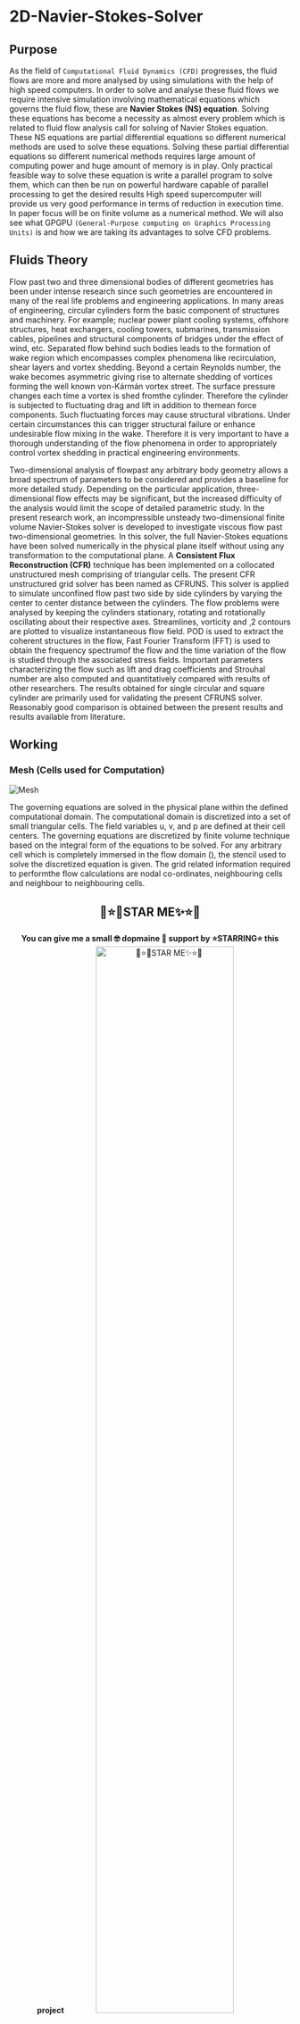 # 2D-Navier-Stokes-Solver

## Purpose

As the field of `Computational Fluid Dynamics (CFD)` progresses, 
the fluid flows are more and more analysed by using simulations with the help of high speed computers. 
In order to solve and analyse these fluid flows we require intensive simulation involving mathematical equations which governs the fluid flow, 
these are **Navier Stokes (NS) equation**. Solving these equations has become a necessity as almost every problem which is related to fluid flow analysis call for solving of Navier Stokes equation. 
These NS equations are partial differential equations so different numerical methods are used to solve these equations. 
Solving these partial differential equations so different numerical methods requires large amount of computing power and huge amount of memory is in play. 
Only practical feasible way to solve these equation is write a parallel program to solve them, which can then be run on powerful hardware capable of parallel processing to get the desired results High speed supercomputer will provide us very good performance in terms of reduction in execution time. 
In paper focus will be on finite volume as a numerical method. 
We will also see what GPGPU `(General-Purpose computing on Graphics Processing Units)` is and how we are taking its advantages to solve CFD problems.

## Fluids Theory

Flow past two and three dimensional bodies of different geometries has been under
intense research since such geometries are encountered in many of the real life
problems and engineering applications. In many areas of engineering, circular cylinders
form the basic component of structures and machinery. For example; nuclear
power plant cooling systems, offshore structures, heat exchangers, cooling towers,
submarines, transmission cables, pipelines and structural components of bridges
under the effect of wind, etc. Separated flow behind such bodies leads to the formation
of wake region which encompasses complex phenomena like recirculation,
shear layers and vortex shedding. Beyond a certain Reynolds number, the wake
becomes asymmetric giving rise to alternate shedding of vortices forming the well
known von-Kármán vortex street. The surface pressure changes each time a vortex is
shed fromthe cylinder. Therefore the cylinder is subjected to fluctuating drag and lift
in addition to themean force components. Such fluctuating forces may cause structural
vibrations. Under certain circumstances this can trigger structural failure or
enhance undesirable flow mixing in the wake. Therefore it is very important to have
a thorough understanding of the flow phenomena in order to appropriately control
vortex shedding in practical engineering environments.

Two-dimensional analysis of flowpast any arbitrary body geometry allows a broad
spectrum of parameters to be considered and provides a baseline for more detailed
study. Depending on the particular application, three-dimensional flow effects may
be significant, but the increased difficulty of the analysis would limit the scope of detailed
parametric study. In the present research work, an incompressible unsteady
two-dimensional finite volume Navier-Stokes solver is developed to investigate viscous
flow past two-dimensional geometries. In this solver, the full Navier-Stokes
equations have been solved numerically in the physical plane itself without using
any transformation to the computational plane. A **Consistent Flux Reconstruction
(CFR)** technique has been implemented on a collocated unstructured mesh comprising
of triangular cells. The present CFR unstructured grid solver has been named
as CFRUNS. This solver is applied to simulate unconfined flow past two side by side
cylinders by varying the center to center distance between the cylinders. The flow
problems were analysed by keeping the cylinders stationary, rotating and rotationally
oscillating about their respective axes. Streamlines, vorticity and ¸2 contours
are plotted to visualize instantaneous flow field. POD is used to extract the coherent
structures in the flow, Fast Fourier Transform (FFT) is used to obtain the frequency
spectrumof the flow and the time variation of the flow is studied through the associated
stress fields. Important parameters characterizing the flow such as lift and drag
coefficients and Strouhal number are also computed and quantitatively compared
with results of other researchers. The results obtained for single circular and square
cylinder are primarily used for validating the present CFRUNS solver. Reasonably
good comparison is obtained between the present results and results available from
literature.

## Working

### Mesh (Cells used for Computation)

![Mesh](https://github.com/singhsidhukuldeep/2D-Navier-Stokes-Solver/raw/master/assets/mesh.png)

The governing equations are solved in the physical plane within the defined computational
domain. The computational domain is discretized into a set of small triangular
cells. The field variables u, v, and p are defined at their cell centers. The
governing equations are discretized by finite volume technique based on the integral
form of the equations to be solved. For any arbitrary cell which is completely
immersed in the flow domain (­), the stencil used to solve the discretized equation
is given. The grid related information required to performthe flow calculations
are nodal co-ordinates, neighbouring cells and neighbour to neighbouring
cells.

  
<h2 align="center">🌟⭐✨STAR ME✨⭐🌟</h2>

<p align="center">
  <b>You can give me a small 🤓 dopmaine 🤝 support by ⭐STARRING⭐ this project</b>
  
<img src="https://api.star-history.com/svg?repos=singhsidhukuldeep/2D-Navier-Stokes-Solver&type=Date" width="70%" alt="🌟⭐✨STAR ME✨⭐🌟">
</p>


## CREDITS

>Kuldeep Singh Sidhu

Github: [github/singhsidhukuldeep](https://github.com/singhsidhukuldeep)
`https://github.com/singhsidhukuldeep`

Website: [Kuldeep Singh Sidhu (Website)](http://kuldeepsinghsidhu.com)
`http://kuldeepsinghsidhu.com`

LinkedIn: [Kuldeep Singh Sidhu (LinkedIn)](https://www.linkedin.com/in/singhsidhukuldeep/)
`https://www.linkedin.com/in/singhsidhukuldeep/`
